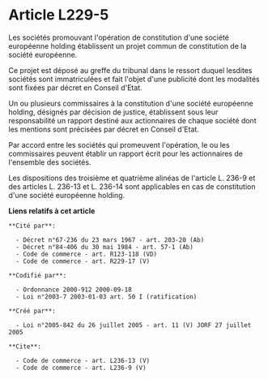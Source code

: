 # Article L229-5

Les sociétés promouvant l'opération de constitution d'une société européenne holding établissent un projet commun de
constitution de la société européenne. 

Ce projet est déposé au greffe du tribunal dans le ressort duquel lesdites sociétés sont immatriculées et fait l'objet d'une
publicité dont les modalités sont fixées par décret en Conseil d'Etat. 

Un ou plusieurs commissaires à la constitution d'une société européenne holding, désignés par décision de justice,
établissent sous leur responsabilité un rapport destiné aux actionnaires de chaque société dont les mentions sont précisées
par décret en Conseil d'Etat. 

Par accord entre les sociétés qui promeuvent l'opération, le ou les commissaires peuvent établir un rapport écrit pour les
actionnaires de l'ensemble des sociétés. 

Les dispositions des troisième et quatrième alinéas de l'article L. 236-9 et des articles L. 236-13 et L. 236-14 sont
applicables en cas de constitution d'une société européenne holding.

**Liens relatifs à cet article**

	**Cité par**:

	  - Décret n°67-236 du 23 mars 1967 - art. 203-20 (Ab)
	  - Décret n°84-406 du 30 mai 1984 - art. 57-1 (Ab)
	  - Code de commerce - art. R123-118 (VD)
	  - Code de commerce - art. R229-17 (V)

	**Codifié par**:

	  - Ordonnance 2000-912 2000-09-18
	  - Loi n°2003-7 2003-01-03 art. 50 I (ratification)

	**Créé par**:

	  - Loi n°2005-842 du 26 juillet 2005 - art. 11 (V) JORF 27 juillet 2005

	**Cite**:

	  - Code de commerce - art. L236-13 (V)
	  - Code de commerce - art. L236-9 (V)

